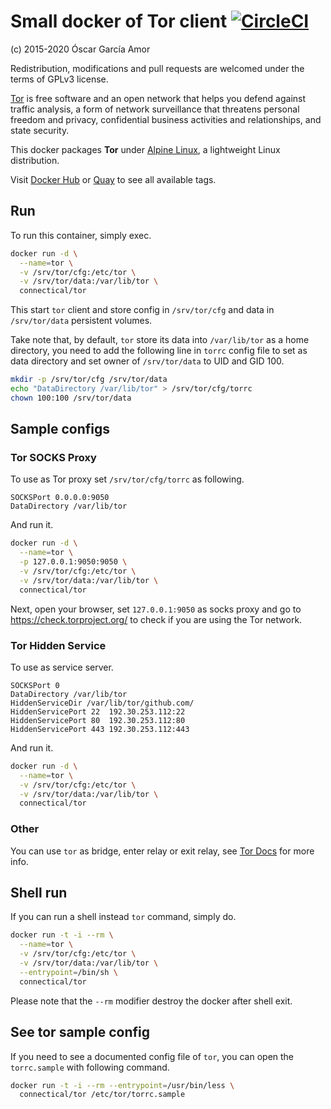 # Small docker of Tor client [![CircleCI](https://circleci.com/gh/ogarcia/docker-tor.svg?style=svg)](https://circleci.com/gh/ogarcia/docker-tor)

(c) 2015-2020 Óscar García Amor

Redistribution, modifications and pull requests are welcomed under the terms
of GPLv3 license.

[Tor][1] is free software and an open network that helps you defend against
traffic analysis, a form of network surveillance that threatens personal
freedom and privacy, confidential business activities and relationships, and
state security.

This docker packages **Tor** under [Alpine Linux][2], a lightweight Linux
distribution.

Visit [Docker Hub][3] or [Quay][4] to see all available tags.

[1]: https://www.torproject.org/
[2]: https://alpinelinux.org/
[3]: https://hub.docker.com/r/connectical/tor/
[4]: https://quay.io/repository/connectical/tor/

## Run

To run this container, simply exec.

```sh
docker run -d \
  --name=tor \
  -v /srv/tor/cfg:/etc/tor \
  -v /srv/tor/data:/var/lib/tor \
  connectical/tor
```

This start `tor` client and store config in `/srv/tor/cfg` and data in
`/srv/tor/data` persistent volumes.

Take note that, by default, `tor` store its data into `/var/lib/tor` as
a home directory, you need to add the following line in `torrc` config file
to set as data directory and set owner of `/srv/tor/data` to UID and GID 100.

```sh
mkdir -p /srv/tor/cfg /srv/tor/data
echo "DataDirectory /var/lib/tor" > /srv/tor/cfg/torrc
chown 100:100 /srv/tor/data
```

## Sample configs

### Tor SOCKS Proxy

To use as Tor proxy set `/srv/tor/cfg/torrc` as following.

```
SOCKSPort 0.0.0.0:9050
DataDirectory /var/lib/tor
```

And run it.

```sh
docker run -d \
  --name=tor \
  -p 127.0.0.1:9050:9050 \
  -v /srv/tor/cfg:/etc/tor \
  -v /srv/tor/data:/var/lib/tor \
  connectical/tor
```

Next, open your browser, set `127.0.0.1:9050` as socks proxy and go to
https://check.torproject.org/ to check if you are using the Tor network.

### Tor Hidden Service

To use as service server.

```
SOCKSPort 0
DataDirectory /var/lib/tor
HiddenServiceDir /var/lib/tor/github.com/
HiddenServicePort 22  192.30.253.112:22
HiddenServicePort 80  192.30.253.112:80
HiddenServicePort 443 192.30.253.112:443
```

And run it.

```sh
docker run -d \
  --name=tor \
  -v /srv/tor/cfg:/etc/tor \
  -v /srv/tor/data:/var/lib/tor \
  connectical/tor
```

### Other

You can use `tor` as bridge, enter relay or exit relay, see [Tor Docs][5]
for more info.

[5]: https://www.torproject.org/docs/documentation.html.en

## Shell run

If you can run a shell instead `tor` command, simply do.

```sh
docker run -t -i --rm \
  --name=tor \
  -v /srv/tor/cfg:/etc/tor \
  -v /srv/tor/data:/var/lib/tor \
  --entrypoint=/bin/sh \
  connectical/tor
```

Please note that the `--rm` modifier destroy the docker after shell exit.

## See tor sample config

If you need to see a documented config file of `tor`, you can open the
`torrc.sample` with following command.

```sh
docker run -t -i --rm --entrypoint=/usr/bin/less \
  connectical/tor /etc/tor/torrc.sample
```
